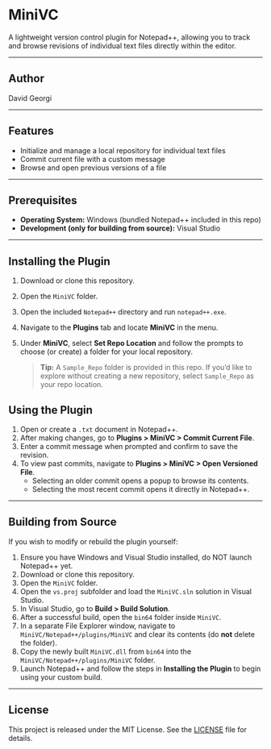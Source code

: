 # MiniVC

A lightweight version control plugin for Notepad++, allowing you to track and browse revisions of individual text files directly within the editor.

---

## Author

David Georgi

---

## Features

- Initialize and manage a local repository for individual text files
- Commit current file with a custom message
- Browse and open previous versions of a file

---

## Prerequisites

- **Operating System:** Windows (bundled Notepad++ included in this repo)
- **Development (only for building from source):** Visual Studio

---

## Installing the Plugin

1. Download or clone this repository.
2. Open the `MiniVC` folder.
3. Open the included `Notepad++` directory and run `notepad++.exe`.
4. Navigate to the **Plugins** tab and locate **MiniVC** in the menu.
5. Under **MiniVC**, select **Set Repo Location** and follow the prompts to choose (or create) a folder for your local repository. 

   > **Tip:** A `Sample_Repo` folder is provided in this repo. If you’d like to explore without creating a new repository, select `Sample_Repo` as your repo location.

## Using the Plugin

1. Open or create a `.txt` document in Notepad++.
2. After making changes, go to **Plugins > MiniVC > Commit Current File**.
3. Enter a commit message when prompted and confirm to save the revision.
4. To view past commits, navigate to **Plugins > MiniVC > Open Versioned File**.
   - Selecting an older commit opens a popup to browse its contents.
   - Selecting the most recent commit opens it directly in Notepad++.

---

## Building from Source

If you wish to modify or rebuild the plugin yourself:

1. Ensure you have Windows and Visual Studio installed, do NOT launch Notepad++ yet.
2. Download or clone this repository.
3. Open the `MiniVC` folder.
4. Open the `vs.proj` subfolder and load the `MiniVC.sln` solution in Visual Studio.
5. In Visual Studio, go to **Build > Build Solution**.
6. After a successful build, open the `bin64` folder inside `MiniVC`.
7. In a separate File Explorer window, navigate to `MiniVC/Notepad++/plugins/MiniVC` and clear its contents (do **not** delete the folder).
8. Copy the newly built `MiniVC.dll` from `bin64` into the `MiniVC/Notepad++/plugins/MiniVC` folder.
9. Launch Notepad++ and follow the steps in **Installing the Plugin** to begin using your custom build.

---

## License

This project is released under the MIT License. See the [LICENSE](LICENSE) file for details.

